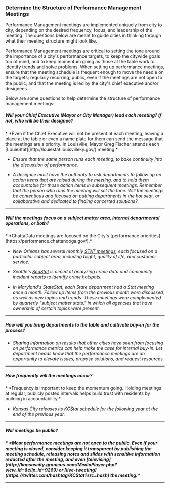 ### Determine the Structure of Performance Management Meetings

Performance Management meetings are implemented uniquely from city to city, depending on the desired frequency, focus, and leadership of the meeting. The questions below are meant to guide cities in thinking through what their meeting structure might look like.

Performance Management meetings are critical to setting the tone around the importance of a city's performance targets, to keep the citywide goals top of mind, and to keep momentum going as those at the table work to identify trends and solve problems. When setting up performance meetings, ensure that the meeting schedule is frequent enough to move the needle on the targets; regularly recurring; public, even if the meetings are not open to the public; and that the meeting is led by the city's chief executive and/or designees.

Below are some questions to help determine the structure of performance management meetings:

<h5>Will your Chief Executive (Mayor or City Manager) lead each meeting?
If not, who will be their designee?</h5>
* *Even if the Chief Executive will not be present at each meeting, leaving a place at the table or even a name plate for them can send the message that the meetings are a priority. In Louisville, Mayor Greg Fischer attends each [LouieStat](http://louiestat.louisvilleky.gov/) meeting.*

* *Ensure that the same person runs each meeting, to bake continuity into the discussion of performance.*

* *A designee must have the authority to ask departments to follow up on action items that are raised during the meeting, and to hold them accountable for those action items in subsequent meetings. Remember that the person who runs the meeting will set the tone. Will the meetings be contentious and focused on putting departments in the hot seat, or collaborative and dedicated to finding concerted solutions?*
<hr>
<h5>Will the meetings focus on a subject matter area, internal departmental operations, or both?</h5>
* *ChattaData meetings are focused on the City's [performance priorities](https://performance.chattanooga.gov/).*

* *New Orleans has several monthly [STAT meetings](http://www.nola.gov/calendar/stat-meetings/), each focused on a particular subject area, including blight, quality of life, and customer service.*

* *Seattle's [SeaStat](http://www.seattle.gov/seattle-police-department/crime-data/seastat) is aimed at analyzing crime data and community incident reports to identify crime hotspots.*

* *In Maryland's StateStat, each State department had a Stat meeting once a month. Follow up items from the previous month were discussed, as well as new topics and trends. These meetings were complemented by quarterly "subject matter stats," in which all agencies that have ownership of certain topics were present.*
<hr>

<h5>How will you bring departments to the table and cultivate buy-in for the process?</h5>

* *Sharing information on results that other cities have seen from focusing on performance metrics can help make the case for internal buy-in. Let department heads know that the performance meetings are an opportunity to elevate issues, propose solutions, and request resources.*
<hr>

<h5>How frequently will the meetings occur?</h5>
* *Frequency is important to keep the momentum going. Holding meetings at regular, publicly posted intervals helps build trust with residents by building in accountability.*

* *Kansas City releases its [KCStat schedule](http://kcmo.gov/kcstat/meetings/) for the following year at the end of the previous year.*
<hr>

<h5>Will meetings be public?<h5>
* *Most performance meetings are not open to the public. Even if your meeting is closed, consider keeping it transparent by publishing the meeting schedule, releasing notes and slides with sensitive information redacted after the meeting, and even [televising](http://kansascity.granicus.com/MediaPlayer.php?view_id=&clip_id=9269) or [live-tweeting](https://twitter.com/hashtag/KCStat?src=hash) the meeting.*
<hr>
